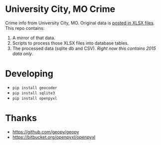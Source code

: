 # University City, MO Crime
Crime info from University City, MO. Original data is [posted in XLSX files](http://www.ucitymo.org/482/Crime-Statistics-by-Region). This repo contains:
1. A mirror of that data.
2. Scripts to process those XLSX files into database tables.
3. The processed data (sqlite db and CSV). *Right now this contains 2015 data only*.

# Developing

* `pip install geocoder`
* `pip install sqlite3`
* `pip install openpyxl`

# Thanks

- https://github.com/geopy/geopy
- https://bitbucket.org/openpyxl/openpyxl